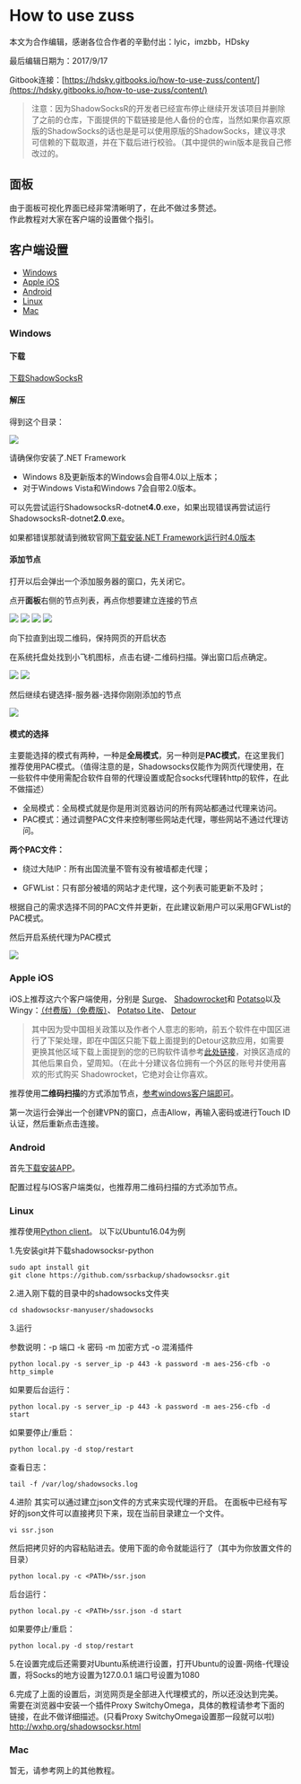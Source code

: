 # How to use zuss

本文为合作编辑，感谢各位合作者的辛勤付出：lyic，imzbb，HDsky

最后编辑日期为：2017/9/17

Gitbook连接：[https://hdsky.gitbooks.io/how-to-use-zuss/content/](https://hdsky.gitbooks.io/how-to-use-zuss/content/)
>注意：因为ShadowSocksR的开发者已经宣布停止继续开发该项目并删除了之前的仓库，下面提供的下载链接是他人备份的仓库，当然如果你喜欢原版的ShadowSocks的话也是是可以使用原版的ShadowSocks，建议寻求可信赖的下载取道，并在下载后进行校验。（其中提供的win版本是我自己修改过的。

## 面板

由于面板可视化界面已经非常清晰明了，在此不做过多赘述。  
作此教程对大家在客户端的设置做个指引。

## 客户端设置

* [Windows](#windows) 
* [Apple iOS](#apple-ios)
* [Android](#android)
* [Linux](#linux)
* [Mac](#Mac)

### Windows

#### 下载

[下载ShadowSocksR](https://github.com/HDsky/gfwlist/raw/master/ssr-win-by-hdsky.7z) 

#### 解压

得到这个目录：

![](/assets/unzip.png)

请确保你安装了.NET Framework
  
* Windows 8及更新版本的Windows会自带4.0以上版本；
* 对于Windows Vista和Windows 7会自带2.0版本。  

可以先尝试运行ShadowsocksR-dotnet**4.0**.exe，如果出现错误再尝试运行ShadowsocksR-dotnet**2.0**.exe。

如果都错误那就请到微软官网[下载安装.NET Framework运行时4.0版本](https://www.microsoft.com/zh-CN/download/details.aspx?id=17851)

#### 添加节点

打开以后会弹出一个添加服务器的窗口，先关闭它。

点开**面板**右侧的节点列表，再点你想要建立连接的节点

![](/assets/table0.png)
![](/assets/table1.png)
![](/assets/table2.png)
![](/assets/table3.png)

向下拉直到出现二维码，保持网页的开启状态

在系统托盘处找到小飞机图标，点击右键-二维码扫描。弹出窗口后点确定。

![](/assets/fly.png)
![](/assets/erweima.png)

然后继续右键选择-服务器-选择你刚刚添加的节点

![](/assets/server.png)

#### 模式的选择

主要能选择的模式有两种，一种是**全局模式**，另一种则是**PAC模式**，在这里我们推荐使用PAC模式。（值得注意的是，Shadowsocks仅能作为网页代理使用，在一些软件中使用需配合软件自带的代理设置或配合socks代理转http的软件，在此不做描述）

* 全局模式：全局模式就是你是用浏览器访问的所有网站都通过代理来访问。  
* PAC模式：通过调整PAC文件来控制哪些网站走代理，哪些网站不通过代理访问。  

**两个PAC文件：**

* 绕过大陆IP：所有出国流量不管有没有被墙都走代理；

* GFWList：只有部分被墙的网站才走代理，这个列表可能更新不及时；

根据自己的需求选择不同的PAC文件并更新，在此建议新用户可以采用GFWList的PAC模式。

然后开启系统代理为PAC模式

![](/assets/changePAC.png)

### Apple iOS

iOS上推荐这六个客户端使用，分别是
[Surge](https://itunes.apple.com/us/app/surge-web-developer-tool-and-proxy-utility/id1040100637?mt=8)、
[Shadowrocket](https://appsto.re/us/UDjM3.i)和
[Potatso](https://itunes.apple.com/cn/app/土豆丝-potatso-强大的网络工具/id1070901416?mt=8)以及
Wingy：[（付费版）](https://itunes.apple.com/cn/app/shadowsocks-wingy-proxy-for-http-socks5-ss/id1148026741?mt=8)[（免费版）](https://itunes.apple.com/cn/app/wingy-http-s-socks5-proxy-utility/id1178584911?mt=8)、
[Potatso Lite](https://itunes.apple.com/cn/app/potatso-lite-%E5%9C%9F%E8%B1%86%E4%B8%9D%E5%85%A5%E9%97%A8%E7%89%88/id1239860606?mt=8)、
[Detour](https://itunes.apple.com/cn/app/detour-%E4%B8%80%E6%AC%BE%E4%BD%8E%E8%B0%83%E5%88%B0%E5%AE%B6%E7%9A%84%E5%8F%8Cs%E5%AE%A2%E6%88%B7%E7%AB%AF/id1260141606?mt=8)
>其中因为受中国相关政策以及作者个人意志的影响，前五个软件在中国区进行了下架处理，即在中国区只能下载上面提到的Detour这款应用，如需要更换其他区域下载上面提到的您的已购软件请参考[此处链接](http://www.mk52.cn/jiaocheng/2053.html)，对换区造成的其他后果自负，望周知。（在此十分建议各位拥有一个外区的账号并使用喜欢的形式购买 Shadowrocket，它绝对会让你喜欢。

推荐使用**二维码扫描**的方式添加节点，[参考windows客户端即可](#添加节点)。

第一次运行会弹出一个创建VPN的窗口，点击Allow，再输入密码或进行Touch ID认证，然后重新点击连接。

### Android

首先[下载安装APP](https://github.com/ssrbackup/shadowsocks-rss)。

配置过程与IOS客户端类似，也推荐用二维码扫描的方式添加节点。

### Linux

推荐使用[Python client](https://github.com/ssrbackup/shadowsocksr)。
以下以Ubuntu16.04为例

1.先安装git并下载shadowsocksr-python
```
sudo apt install git
git clone https://github.com/ssrbackup/shadowsocksr.git
```
2.进入刚下载的目录中的shadowsocks文件夹
```
cd shadowsocksr-manyuser/shadowsocks
```
3.运行

参数说明：-p 端口 -k 密码  -m 加密方式 -o 混淆插件
```
python local.py -s server_ip -p 443 -k password -m aes-256-cfb -o http_simple
```

如果要后台运行：
```
python local.py -s server_ip -p 443 -k password -m aes-256-cfb -d start
```
如果要停止/重启：
```
python local.py -d stop/restart
```
查看日志：
```
tail -f /var/log/shadowsocks.log
```
4.进阶
其实可以通过建立json文件的方式来实现代理的开启。
在面板中已经有写好的json文件可以直接拷贝下来，现在当前目录建立一个文件。
```
vi ssr.json
```
然后把拷贝好的内容粘贴进去。使用下面的命令就能运行了（其中<PATH>为你放置文件的目录）
```
python local.py -c <PATH>/ssr.json
```
后台运行：
```
python local.py -c <PATH>/ssr.json -d start
```
如果要停止/重启：
```
python local.py -d stop/restart
```
5.在设置完成后还需要对Ubuntu系统进行设置，打开Ubuntu的设置-网络-代理设置，将Socks的地方设置为127.0.0.1 端口号设置为1080

6.完成了上面的设置后，浏览网页是全部进入代理模式的，所以还没达到完美。
需要在浏览器中安装一个插件Proxy SwitchyOmega，具体的教程请参考下面的链接，在此不做详细描述。(只看Proxy SwitchyOmega设置那一段就可以啦)
http://wxhp.org/shadowsocksr.html


### Mac

暂无，请参考网上的其他教程。